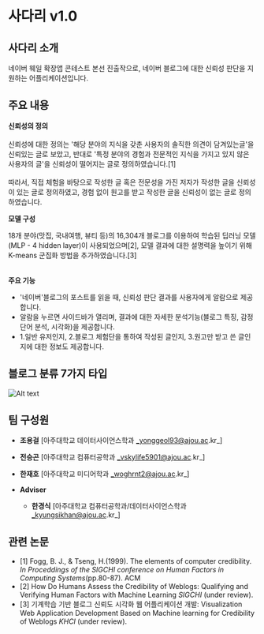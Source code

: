 # 사다리 v1.0
## 사다리 소개
네이버 웨일 확장앱 콘테스트 본선 진출작으로, 네이버 블로그에 대한 신뢰성 판단을 지원하는 어플리케이션입니다.

## 주요 내용

__신뢰성의 정의__<br><br>
신뢰성에 대한 정의는 '해당 분야의 지식을 갖춘 사용자의 솔직한 의견이 담겨있는글'을 신뢰있는 글로 보았고, 반대로 '특정 분야의 경험과 전문적인 지식을 가지고 있지 않은 사용자의 글'을 신뢰성이 떨어지는 글로 정의하였습니다.[1] <br><br>
따라서, 직접 체험을 바탕으로 작성한 글 혹은 전문성을 가진 저자가 작성한 글을 신뢰성이 있는 글로 정의하였고, 경험 없이 원고를 받고 작성한 글을 신뢰성이 없는 글로 정의하였습니다.

__모델 구성__<br>

18개 분야(맛집, 국내여행, 뷰티 등)의 16,304개 블로그를 이용하여 학습된 딥러닝 모델(MLP - 4 hidden layer)이 사용되었으며[2], 모델 결과에 대한 설명력을 높이기 위해
K-means 군집화 방법을 추가하였습니다.[3] <br><br>

__주요 기능__<br>
 * '네이버'블로그의 포스트를 읽을 때, 신뢰성 판단 결과를 사용자에게 알람으로 제공합니다.
 * 알람을 누르면 사이드바가 열리며, 결과에 대한 자세한 분석기능(블로그 특징, 감정단어 분석, 시각화)을 제공합니다.
 * 1.일반 유저인지, 2.블로그 체험단을 통하여 작성된 글인지, 3.원고만 받고 쓴 글인지에 대한 정보도 제공합니다. 

## 블로그 분류 7가지 타입
![Alt text](./Img/All_type_chart_24.png "Visualization chart of 7 type Blog cluster")


## 팀 구성원

*	__조용걸__ [아주대학교 데이터사이언스학과  _yonggeol93@ajou.ac.kr_]
* __전승곤__ [아주대학교 컴퓨터공학과  _vskylife5901@ajou.ac.kr_] 
* __한재호__ [아주대학교 미디어학과  _woghrnt2@ajou.ac.kr_]

*	__Adviser__ 
    *	__한경식__ [아주대학교 컴퓨터공학과/데이터사이언스학과 _kyungsikhan@ajou.ac.kr_]


## 관련 논문

*	[1] Fogg, B. J., & Tseng, H.(1999). The elements of computer credibility. _In Proceddings of the SIGCHI conference on Human Factors in Computing Systems_(pp.80-87). ACM
*	[2] How Do Humans Assess the Credibility of Weblogs: Qualifying and Verifying Human Factors with Machine Learning _SIGCHI_ (under review).
*	[3] 기계학습 기반 블로그 신뢰도 시각화 웹 어플리케이션 개발: Visualization Web Application Development Based on Machine learning for Credibility of Weblogs _KHCI_ (under review).
